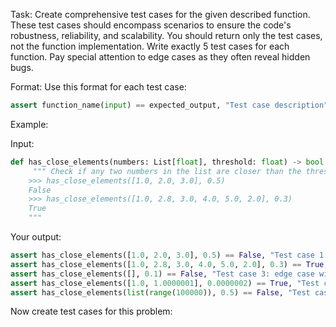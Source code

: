 Task: Create comprehensive test cases for the given described function.
These test cases should encompass scenarios to ensure the code's
robustness, reliability, and scalability. 
You should return only the test cases, not the function implementation.
Write exactly 5 test cases for each function.
Pay special attention to edge cases as they often reveal hidden bugs.

Format: Use this format for each test case:
```python
assert function_name(input) == expected_output, "Test case description"
```

Example:

Input:
```python
def has_close_elements(numbers: List[float], threshold: float) -> bool:
     """ Check if any two numbers in the list are closer than the threshold.
    >>> has_close_elements([1.0, 2.0, 3.0], 0.5)
    False
    >>> has_close_elements([1.0, 2.8, 3.0, 4.0, 5.0, 2.0], 0.3)
    True
    """
```

Your output:
```python
assert has_close_elements([1.0, 2.0, 3.0], 0.5) == False, "Test case 1: no close elements"
assert has_close_elements([1.0, 2.8, 3.0, 4.0, 5.0, 2.0], 0.3) == True, "Test case 2: close elements"
assert has_close_elements([], 0.1) == False, "Test case 3: edge case with an empty list"
assert has_close_elements([1.0, 1.0000001], 0.0000002) == True, "Test case 4: very close elements"
assert has_close_elements(list(range(100000)), 0.5) == False, "Test case 5: large scale case with sequential integers"
```

Now create test cases for this problem: